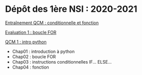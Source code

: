 # Dépôt des 1ère NSI : 2020-2021

[Entraînement QCM : conditionnelle et fonction](https://genumsi.inria.fr/qcm.php?h=0d84cb44e06135a0e83fee80009c8adb)

[Evaluation 1 : boucle FOR](https://genumsi.inria.fr/qcm.php?h=574d70a3a33156140670fea86918a840)

[QCM 1 : intro python](https://genumsi.inria.fr/qcm.php?h=ae1d94cd5ea194db1881dc5178335a40)

* Chap01 : introduction à python
* Chap02 : boucle FOR
* Chap03 : instructions conditionnelles IF... ELSE...
* Chap04 : fonction 
